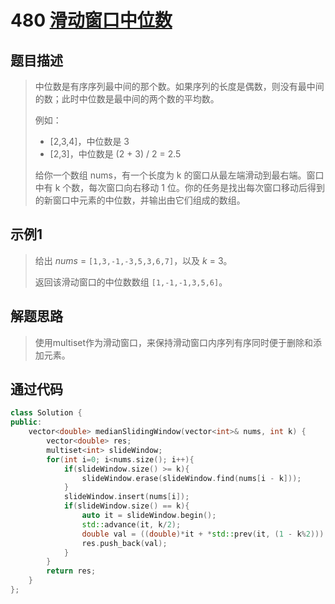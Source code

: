 # 480 [滑动窗口中位数](https://leetcode-cn.com/problems/sliding-window-median/)

## 题目描述

> 中位数是有序序列最中间的那个数。如果序列的长度是偶数，则没有最中间的数；此时中位数是最中间的两个数的平均数。
>
> 例如：
>
> - [2,3,4]，中位数是 3
> - [2,3]，中位数是 (2 + 3) / 2 = 2.5
>
> 给你一个数组 nums，有一个长度为 k 的窗口从最左端滑动到最右端。窗口中有 k 个数，每次窗口向右移动 1 位。你的任务是找出每次窗口移动后得到的新窗口中元素的中位数，并输出由它们组成的数组。
>

## 示例1

> 给出 *nums* = `[1,3,-1,-3,5,3,6,7]`，以及 *k* = 3。
>
> 返回该滑动窗口的中位数数组 `[1,-1,-1,3,5,6]`。

## 解题思路

> 使用multiset作为滑动窗口，来保持滑动窗口内序列有序同时便于删除和添加元素。

## 通过代码

```cpp
class Solution {
public:
    vector<double> medianSlidingWindow(vector<int>& nums, int k) {
        vector<double> res;
        multiset<int> slideWindow;
        for(int i=0; i<nums.size(); i++){
            if(slideWindow.size() >= k){
                slideWindow.erase(slideWindow.find(nums[i - k]));
            }
            slideWindow.insert(nums[i]);
            if(slideWindow.size() == k){
                auto it = slideWindow.begin();
                std::advance(it, k/2);
                double val = ((double)*it + *std::prev(it, (1 - k%2))) / 2;
                res.push_back(val);
            }
        }
        return res;
    }
};
```

